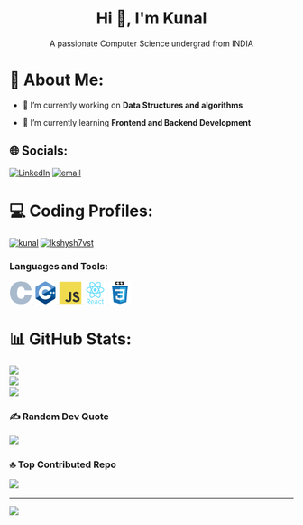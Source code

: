 <h1 align="center">Hi 👋, I'm Kunal </h1>
<p align="center">A passionate Computer Science undergrad from INDIA</p>

# 💫 About Me:

- 🔭 I’m currently working on **Data Structures and algorithms**

- 🌱 I’m currently learning **Frontend and Backend Development**


## 🌐 Socials:
[![LinkedIn](https://img.shields.io/badge/LinkedIn-%230077B5.svg?logo=linkedin&logoColor=white)]([https://linkedin.com/in/jainlakshit](https://www.linkedin.com/in/kunal-sehrawat-866233256/)) [![email](https://img.shields.io/badge/Email-D14836?logo=gmail&logoColor=white)](mailto:kunalsehrawat4809@gmail.com) 

# 💻 Coding Profiles:
<p align="left">
<a href="https://leetcode.com/u/kunalsehrawat4809_/" target="blank"><img align="center" src="https://raw.githubusercontent.com/rahuldkjain/github-profile-readme-generator/master/src/images/icons/Social/leet-code.svg" alt="kunal" height="30" width="40" /></a>
<a href="https://www.geeksforgeeks.org/user/kunalsehrelef/" target="blank"><img align="center" src="https://raw.githubusercontent.com/rahuldkjain/github-profile-readme-generator/master/src/images/icons/Social/geeks-for-geeks.svg" alt="lkshysh7vst" height="30" width="40" /></a>
</p>

<h3 align="left">Languages and Tools:</h3>
<p align="left"> <a href="https://www.cprogramming.com/" target="_blank" rel="noreferrer"> <img src="https://raw.githubusercontent.com/devicons/devicon/master/icons/c/c-original.svg" alt="c" width="40" height="40"/> </a> <a href="https://www.w3schools.com/cpp/" target="_blank" rel="noreferrer"> <img src="https://raw.githubusercontent.com/devicons/devicon/master/icons/cplusplus/cplusplus-original.svg" alt="cplusplus" width="40" height="40"/> </a><a href="https://developer.mozilla.org/en-US/docs/Web/JavaScript" target="_blank" rel="noreferrer"> <img src="https://raw.githubusercontent.com/devicons/devicon/master/icons/javascript/javascript-original.svg" alt="javascript" width="40" height="40"/> </a><a href="https://reactjs.org/" target="_blank" rel="noreferrer"> <img src="https://raw.githubusercontent.com/devicons/devicon/master/icons/react/react-original-wordmark.svg" alt="react" width="40" height="40"/> </a> <a href="https://www.w3schools.com/css/" target="_blank" rel="noreferrer"> <img src="https://raw.githubusercontent.com/devicons/devicon/master/icons/css3/css3-original-wordmark.svg" alt="css3" width="40" height="40"/> </a></p>

# 📊 GitHub Stats:
![](https://github-readme-stats.vercel.app/api?username=lakshitcodes&theme=dark&hide_border=true&include_all_commits=false&count_private=false)<br/>
![](https://nirzak-streak-stats.vercel.app/?user=lakshitcodes&theme=dark&hide_border=true)<br/>
![](https://github-readme-stats.vercel.app/api/top-langs/?username=lakshitcodes&theme=dark&hide_border=true&include_all_commits=false&count_private=false&layout=compact)

### ✍️ Random Dev Quote
![](https://quotes-github-readme.vercel.app/api?type=horizontal&theme=radical)

### 🔝 Top Contributed Repo
![](https://github-contributor-stats.vercel.app/api?username=lakshitcodes&limit=5&theme=dark&combine_all_yearly_contributions=true)

---
[![](https://visitcount.itsvg.in/api?id=lakshitcodes&icon=0&color=0)](https://visitcount.itsvg.in)

<!-- Proudly created with GPRM ( https://gprm.itsvg.in ) -->
